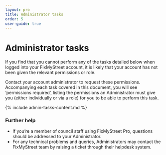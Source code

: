 ```yaml
---
layout: pro
title: Administrator tasks
order: 5
user-guide: true
---
```


# Administrator tasks

If you find that you cannot perform any of the tasks detailed below when logged
into your FixMyStreet account, it is likely that your account has not been
given the relevant permissions or role.

Contact your account administrator to request these permissions. Accompanying
each task covered in this document, you will see ‘permissions required’,
listing the permissions an Administrator must give you (either individually or
via a role) for you to be able to perform this task.

{% include admin-tasks-content.md %}

### Further help

- If you’re a member of council staff using FixMyStreet Pro, questions should be addressed
to your Administrator.
- For any technical problems and queries, Administrators may contact the
  FixMyStreet team by raising a ticket through their helpdesk system.
